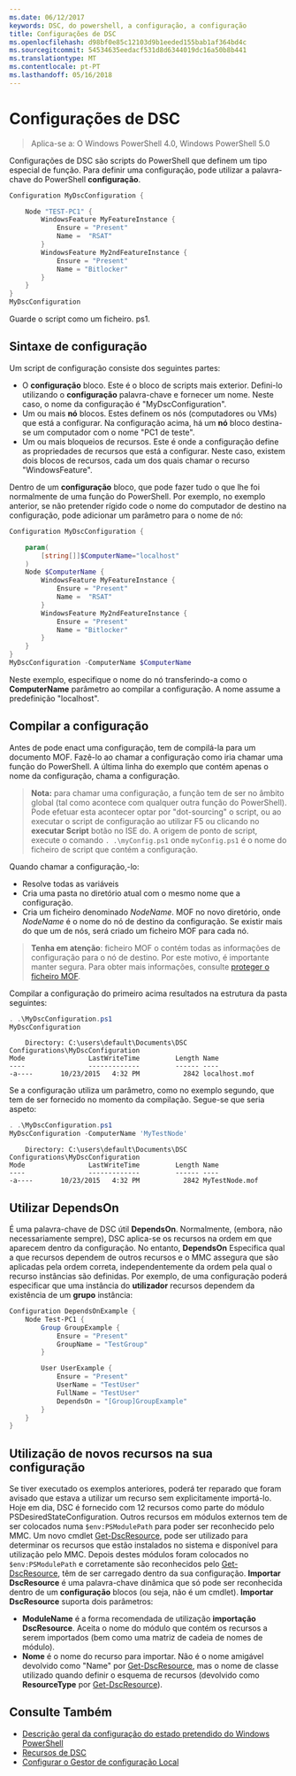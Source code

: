 ```yaml
---
ms.date: 06/12/2017
keywords: DSC, do powershell, a configuração, a configuração
title: Configurações de DSC
ms.openlocfilehash: d98bf0e85c12103d9b1eeded155bab1af364bd4c
ms.sourcegitcommit: 54534635eedacf531d8d6344019dc16a50b8b441
ms.translationtype: MT
ms.contentlocale: pt-PT
ms.lasthandoff: 05/16/2018
---
```

# <a name="dsc-configurations"></a>Configurações de DSC

>Aplica-se a: O Windows PowerShell 4.0, Windows PowerShell 5.0

Configurações de DSC são scripts do PowerShell que definem um tipo especial de função.
Para definir uma configuração, pode utilizar a palavra-chave do PowerShell **configuração**.

```powershell
Configuration MyDscConfiguration {

    Node "TEST-PC1" {
        WindowsFeature MyFeatureInstance {
            Ensure = "Present"
            Name =  "RSAT"
        }
        WindowsFeature My2ndFeatureInstance {
            Ensure = "Present"
            Name = "Bitlocker"
        }
    }
}
MyDscConfiguration

```

Guarde o script como um ficheiro. ps1.

## <a name="configuration-syntax"></a>Sintaxe de configuração

Um script de configuração consiste dos seguintes partes:

- O **configuração** bloco. Este é o bloco de scripts mais exterior. Defini-lo utilizando o **configuração** palavra-chave e fornecer um nome. Neste caso, o nome da configuração é "MyDscConfiguration".
- Um ou mais **nó** blocos. Estes definem os nós (computadores ou VMs) que está a configurar. Na configuração acima, há um **nó** bloco destina-se um computador com o nome "PC1 de teste".
- Um ou mais bloqueios de recursos. Este é onde a configuração define as propriedades de recursos que está a configurar. Neste caso, existem dois blocos de recursos, cada um dos quais chamar o recurso "WindowsFeature".

Dentro de um **configuração** bloco, que pode fazer tudo o que lhe foi normalmente de uma função do PowerShell. Por exemplo, no exemplo anterior, se não pretender rígido code o nome do computador de destino na configuração, pode adicionar um parâmetro para o nome de nó:

```powershell
Configuration MyDscConfiguration {

    param(
        [string[]]$ComputerName="localhost"
    )
    Node $ComputerName {
        WindowsFeature MyFeatureInstance {
            Ensure = "Present"
            Name =  "RSAT"
        }
        WindowsFeature My2ndFeatureInstance {
            Ensure = "Present"
            Name = "Bitlocker"
        }
    }
}
MyDscConfiguration -ComputerName $ComputerName

```

Neste exemplo, especifique o nome do nó transferindo-a como o **ComputerName** parâmetro ao compilar a configuração. A nome assume a predefinição "localhost".

## <a name="compiling-the-configuration"></a>Compilar a configuração

Antes de pode enact uma configuração, tem de compilá-la para um documento MOF.
Fazê-lo ao chamar a configuração como iria chamar uma função do PowerShell.
A última linha do exemplo que contém apenas o nome da configuração, chama a configuração.

>**Nota:** para chamar uma configuração, a função tem de ser no âmbito global (tal como acontece com qualquer outra função do PowerShell).
>Pode efetuar esta acontecer optar por "dot-sourcing" o script, ou ao executar o script de configuração ao utilizar F5 ou clicando no **executar Script** botão no ISE do.
>A origem de ponto de script, execute o comando `. .\myConfig.ps1` onde `myConfig.ps1` é o nome do ficheiro de script que contém a configuração.

Quando chamar a configuração,-lo:

- Resolve todas as variáveis
- Cria uma pasta no diretório atual com o mesmo nome que a configuração.
- Cria um ficheiro denominado _NodeName_. MOF no novo diretório, onde _NodeName_ é o nome do nó de destino da configuração.
    Se existir mais do que um de nós, será criado um ficheiro MOF para cada nó.

>**Tenha em atenção**: ficheiro MOF o contém todas as informações de configuração para o nó de destino. Por este motivo, é importante manter segura.
>Para obter mais informações, consulte [proteger o ficheiro MOF](secureMOF.md).

Compilar a configuração do primeiro acima resultados na estrutura da pasta seguintes:

```powershell
. .\MyDscConfiguration.ps1
MyDscConfiguration
```

```
    Directory: C:\users\default\Documents\DSC Configurations\MyDscConfiguration
Mode                LastWriteTime         Length Name
----                -------------         ------ ----
-a----       10/23/2015   4:32 PM           2842 localhost.mof
```

Se a configuração utiliza um parâmetro, como no exemplo segundo, que tem de ser fornecido no momento da compilação. Segue-se que seria aspeto:

```powershell
. .\MyDscConfiguration.ps1
MyDscConfiguration -ComputerName 'MyTestNode'
```

```
    Directory: C:\users\default\Documents\DSC Configurations\MyDscConfiguration
Mode                LastWriteTime         Length Name
----                -------------         ------ ----
-a----       10/23/2015   4:32 PM           2842 MyTestNode.mof
```

## <a name="using-dependson"></a>Utilizar DependsOn

É uma palavra-chave de DSC útil **DependsOn**. Normalmente, (embora, não necessariamente sempre), DSC aplica-se os recursos na ordem em que aparecem dentro da configuração.
No entanto, **DependsOn** Especifica qual a que recursos dependem de outros recursos e o MMC assegura que são aplicadas pela ordem correta, independentemente da ordem pela qual o recurso instâncias são definidas.
Por exemplo, de uma configuração poderá especificar que uma instância do **utilizador** recursos dependem da existência de um **grupo** instância:

```powershell
Configuration DependsOnExample {
    Node Test-PC1 {
        Group GroupExample {
            Ensure = "Present"
            GroupName = "TestGroup"
        }

        User UserExample {
            Ensure = "Present"
            UserName = "TestUser"
            FullName = "TestUser"
            DependsOn = "[Group]GroupExample"
        }
    }
}

```

## <a name="using-new-resources-in-your-configuration"></a>Utilização de novos recursos na sua configuração

Se tiver executado os exemplos anteriores, poderá ter reparado que foram avisado que estava a utilizar um recurso sem explicitamente importá-lo.
Hoje em dia, DSC é fornecido com 12 recursos como parte do módulo PSDesiredStateConfiguration.
Outros recursos em módulos externos tem de ser colocados numa `$env:PSModulePath` para poder ser reconhecido pelo MMC.
Um novo cmdlet [Get-DscResource](https://technet.microsoft.com/library/dn521625.aspx), pode ser utilizado para determinar os recursos que estão instalados no sistema e disponível para utilização pelo MMC.
Depois destes módulos foram colocados no `$env:PSModulePath` e corretamente são reconhecidos pelo [Get-DscResource](https://technet.microsoft.com/library/dn521625.aspx), têm de ser carregado dentro da sua configuração.
**Importar DscResource** é uma palavra-chave dinâmica que só pode ser reconhecida dentro de um **configuração** blocos (ou seja, não é um cmdlet).
**Importar DscResource** suporta dois parâmetros:
- **ModuleName** é a forma recomendada de utilização **importação DscResource**. Aceita o nome do módulo que contém os recursos a serem importados (bem como uma matriz de cadeia de nomes de módulo).
- **Nome** é o nome do recurso para importar. Não é o nome amigável devolvido como "Name" por [Get-DscResource](https://technet.microsoft.com/library/dn521625.aspx), mas o nome de classe utilizado quando definir o esquema de recursos (devolvido como **ResourceType** por [Get-DscResource](https://technet.microsoft.com/library/dn521625.aspx)).

## <a name="see-also"></a>Consulte Também
* [Descrição geral da configuração do estado pretendido do Windows PowerShell](overview.md)
* [Recursos de DSC](resources.md)
* [Configurar o Gestor de configuração Local](metaConfig.md)
